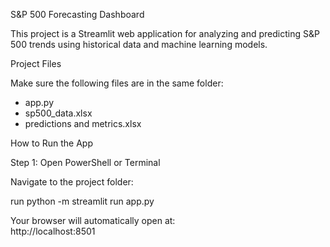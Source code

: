 S&P 500 Forecasting Dashboard

This project is a Streamlit web application for analyzing and predicting S&P 500 trends using historical data and machine learning models.

Project Files

Make sure the following files are in the same folder:

- app.py
- sp500_data.xlsx
- predictions and metrics.xlsx


How to Run the App

Step 1: Open PowerShell or Terminal

Navigate to the project folder:

run python -m streamlit run app.py

Your browser will automatically open at:  
http://localhost:8501
